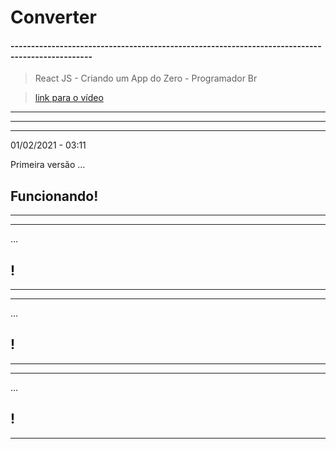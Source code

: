 # Converter
#### ------------------------------------------------------------------------------------------------

> React JS - Criando um App do Zero - Programador Br

> [link para o vídeo](https://www.youtube.com/watch?v=tbLziJchz48)

----------------------------------------------------------------------------------------------------------------------------------------------------------------------
----------------------------------------------------------------------------------------------------------------------------------------------------------------------
__________________
01/02/2021 - 03:11

  Primeira versão ... 

  Funcionando!
  ------------------------------------------------------------------------------------------------
----------------------------------------------------------------------------------------------------------------------------------------------------------------------
__________________
  

   ...

  !
  ------------------------------------------------------------------------------------------------
----------------------------------------------------------------------------------------------------------------------------------------------------------------------
__________________
  

   ...

  !
  ------------------------------------------------------------------------------------------------
----------------------------------------------------------------------------------------------------------------------------------------------------------------------
__________________
  

   ...

  !
  ------------------------------------------------------------------------------------------------
----------------------------------------------------------------------------------------------------------------------------------------------------------------------

